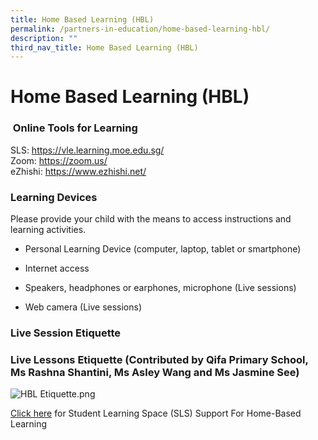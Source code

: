 ```yaml
---
title: Home Based Learning (HBL)
permalink: /partners-in-education/home-based-learning-hbl/
description: ""
third_nav_title: Home Based Learning (HBL)
---
```

# Home Based Learning (HBL)

###  Online Tools for Learning


SLS: <a href="https://vle.learning.moe.edu.sg/" target="_blank">https://vle.learning.moe.edu.sg/</a>
    
Zoom: <a href="https://zoom.us/" target="_blank">https://zoom.us/</a>
   
eZhishi: <a href="https://www.ezhishi.net/" target="_blank">https://www.ezhishi.net/</a>  

### Learning Devices 

Please provide your child with the means to access instructions and learning activities. 

*   Personal Learning Device (computer, laptop, tablet or smartphone)
    
*   Internet access
    
*   Speakers, headphones or earphones, microphone (Live sessions)
    
*   Web camera (Live sessions)

### Live Session Etiquette

### Live Lessons Etiquette (Contributed by Qifa Primary School, Ms Rashna Shantini, Ms Asley Wang and Ms Jasmine See)

  
![HBL Etiquette.png](https://greenridgepri.moe.edu.sg/qql/slot/u547/HomeBased/HBL%20Etiquette.png)  
  
[Click here](https://greenridgepri-moe-edu-sg-admin.cwp.sg/partners-in-education/student-learning-space-sls) for Student Learning Space (SLS) Support For Home-Based Learning